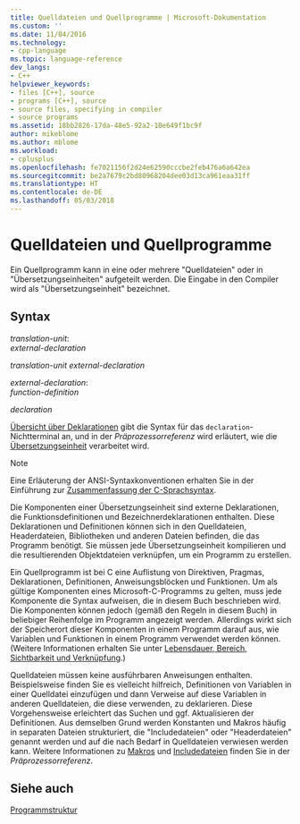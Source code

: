```yaml
---
title: Quelldateien und Quellprogramme | Microsoft-Dokumentation
ms.custom: ''
ms.date: 11/04/2016
ms.technology:
- cpp-language
ms.topic: language-reference
dev_langs:
- C++
helpviewer_keywords:
- files [C++], source
- programs [C++], source
- source files, specifying in compiler
- source programs
ms.assetid: 18bb2826-17da-48e5-92a2-10e649f1bc9f
author: mikeblome
ms.author: mblome
ms.workload:
- cplusplus
ms.openlocfilehash: fe7021156f2d24e62590cccbe2feb476a6a642ea
ms.sourcegitcommit: be2a7679c2bd80968204dee03d13ca961eaa31ff
ms.translationtype: HT
ms.contentlocale: de-DE
ms.lasthandoff: 05/03/2018
---
```

# <a name="source-files-and-source-programs"></a>Quelldateien und Quellprogramme
Ein Quellprogramm kann in eine oder mehrere "Quelldateien" oder in "Übersetzungseinheiten" aufgeteilt werden. Die Eingabe in den Compiler wird als "Übersetzungseinheit" bezeichnet.  
  
## <a name="syntax"></a>Syntax  
 *translation-unit*:  
 *external-declaration*  
  
 *translation-unit external-declaration*  
  
 *external-declaration*:  
 *function-definition*  
  
 *declaration*  
  
 [Übersicht über Deklarationen](../c-language/overview-of-declarations.md) gibt die Syntax für das `declaration`-Nichtterminal an, und in der *Präprozessorreferenz* wird erläutert, wie die [Übersetzungseinheit](../preprocessor/phases-of-translation.md) verarbeitet wird.  
  
> [!NOTE]
>  Eine Erläuterung der ANSI-Syntaxkonventionen erhalten Sie in der Einführung zur [Zusammenfassung der C-Sprachsyntax](../c-language/c-language-syntax-summary.md).  
  
 Die Komponenten einer Übersetzungseinheit sind externe Deklarationen, die Funktionsdefinitionen und Bezeichnerdeklarationen enthalten. Diese Deklarationen und Definitionen können sich in den Quelldateien, Headerdateien, Bibliotheken und anderen Dateien befinden, die das Programm benötigt. Sie müssen jede Übersetzungseinheit kompilieren und die resultierenden Objektdateien verknüpfen, um ein Programm zu erstellen.  
  
 Ein Quellprogramm ist bei C eine Auflistung von Direktiven, Pragmas, Deklarationen, Definitionen, Anweisungsblöcken und Funktionen. Um als gültige Komponenten eines Microsoft-C-Programms zu gelten, muss jede Komponente die Syntax aufweisen, die in diesem Buch beschrieben wird. Die Komponenten können jedoch (gemäß den Regeln in diesem Buch) in beliebiger Reihenfolge im Programm angezeigt werden. Allerdings wirkt sich der Speicherort dieser Komponenten in einem Programm darauf aus, wie Variablen und Funktionen in einem Programm verwendet werden können. (Weitere Informationen erhalten Sie unter [Lebensdauer, Bereich, Sichtbarkeit und Verknüpfung](../c-language/lifetime-scope-visibility-and-linkage.md).)  
  
 Quelldateien müssen keine ausführbaren Anweisungen enthalten. Beispielsweise finden Sie es vielleicht hilfreich, Definitionen von Variablen in einer Quelldatei einzufügen und dann Verweise auf diese Variablen in anderen Quelldateien, die diese verwenden, zu deklarieren. Diese Vorgehensweise erleichtert das Suchen und ggf. Aktualisieren der Definitionen. Aus demselben Grund werden Konstanten und Makros häufig in separaten Dateien strukturiert, die "Includedateien" oder "Headerdateien" genannt werden und auf die nach Bedarf in Quelldateien verwiesen werden kann. Weitere Informationen zu [Makros](../preprocessor/macros-c-cpp.md) und [Includedateien](../preprocessor/hash-include-directive-c-cpp.md) finden Sie in der *Präprozessorreferenz*.  
  
## <a name="see-also"></a>Siehe auch  
 [Programmstruktur](../c-language/program-structure.md)